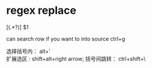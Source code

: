 # regex replace   
\[(.*?)\]
$1


 can search row if you want to into source  ctrl+g


 选择括号内： alt+'  
 扩展选区 : shift+alt+right arrow;
 括号间跳转：  ctrl+shift+\